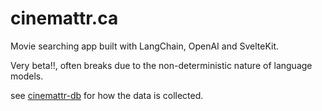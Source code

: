 # cinemattr.ca
Movie searching app built with LangChain, OpenAI and SvelteKit.

Very beta!!, often breaks due to the non-deterministic nature of language models.

see [cinemattr-db](https://github.com/carteakey/cinemattr-db) for how the data is collected.
